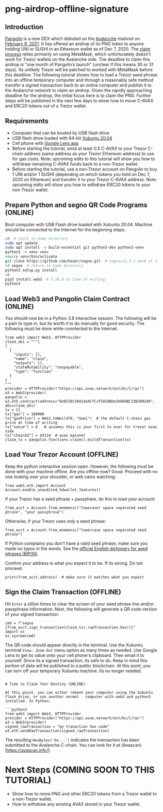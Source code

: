# png-airdrop-offline-signature

## Introduction

[Pangolin](https://pangolin.exchange/) is a new DEX which debuted on the [Avalanche](https://www.avalabs.org/) mainnet on [February 9, 2021](https://twitter.com/pangolindex/status/1359245703592218627). It has offered an airdrop of its PNG token to anyone holding UNI or SUSHI in an Ethereum wallet as of Dec 7, 2020. The [claim process](https://pangolin.exchange/tutorials/claim-png) relies primarily on using MetaMask, which unfortunately doesn't work for Trezor wallets on the Avalanche side. The deadline to claim this airdrop is "one month of Pangolin’s launch" (unclear if this means 30 or 31 days). Its unlikely Trezor will be patched to worked with MetaMask before this deadline. The following tutorial shows how to load a Trezor seed phrase into an offline temporary computer and through a reasonably safe method transfer a signed transaction back to an online computer and publish it to the Avalanche network to claim an airdrop. Given the rapidly approaching deadline for the airdrop, the initial focus here is to claim the PNG. Further steps will be published in the next few days to show how to move C-AVAX and ERC20 tokens out of a Trezor wallet.

## Requirements

* Computer that can be booted by USB flash drive
* USB flash drive loaded with 64-bit [Xubuntu 20.04](https://xubuntu.org/release/20-04/)
* Cell phone with [Google Lens app](https://play.google.com/store/apps/details?id=com.google.ar.lens&hl=en_US&gl=US)
* Before starting the tutorial, send at least 0.5 C-AVAX to your Trezor C-chain address (same address as your Trezor Ethereum address) to use for gas costs. Note: upcoming edits to this tutorial will show you how to withdraw remaining C-AVAX funds back to a non-Trezor wallet.
* Before starting the tutorial, use a non-Trezor account on Pangolin to buy 1 UNI and/or 1 SUSHI (depending on which tokens you held on Dec 7, 2020 on Ethereum) and transfer it to your Trezor C-AVAX address. Note: upcoming edits will show you how to withdraw ERC20 tokens to your non-Trezor wallet.

## Prepare Python and segno QR Code Programs (ONLINE)

Boot computer with USB Flash drive loaded with Xubuntu 20.04. Machine should be connected to the Internet for the beginning steps:

```bash
cd  # start in home directory
sudo apt update
sudo apt install -y build-essential git python3-dev python3-venv
python3 -m venv venv
source venv/bin/activate
git clone https://github.com/heuer/segno.git  # segno==1.3.2.dev0 at time of writing
cd segno  # return to home directory
python3 setup.py install
cd
pip3 install web3  # 5.16.0 at time of writing
python3
```

## Load Web3 and Pangolin Claim Contract (ONLINE)

You should now be in a Python 3.8 interactive session. The following will be a pain to type in, but its worth it to do manually for good security. The following must be done while conntected to the Internet.

```python3
from web3 import Web3, HTTPProvider
claim_abi = """\
[
  {
	"inputs": [],
	"name": "claim",
	"outputs": [],
	"stateMutability": "nonpayable",
	"type": "function"
  }
]
"""
provider = HTTPProvider("https://api.avax.network/ext/bc/C/rpc")
w3 = Web3(provider)
pangolin = w3.eth.contract(address="0x0C58C2041da4CfCcF5818Bbe3b66DBC23B3902d9", abi=claim_abi)
tx = {}
tx["gas"] = 100000
tx["gasPrice"] = Web3.toWei(470, "Gwei")  # the default C-chain gas price at time of writing
tx["nonce"] = 0   # assumes this is your first tx ever for trezor avax side
tx["chainId"] = 43114  # avax mainnet
claim_tx = pangolin.functions.claim().buildTransaction(tx)
```

## Load Your Trezor Account (OFFLINE)

Keep the python interactive session open. However, the following must be done with your machine offline. Are you offline now? Good. Proceed with no one looking over your shoulder, or web cams watching:

```python3
from web3.eth import Account
Account.enable_unaudited_hdwallet_features()
```

If your Trezor has a seed phrase + passphare, do this to load your account:

```python3
from_acct = Account.from_mnemonic("lowecaser space separated seed phrase", "your passphrase")
```

Otherwise, if your Trezor uses only a seed phrase:

```python3
from_acct = Account.from_mnemonic("lowercase space separated seed phrase")
```

If Python complains you don't have a valid seed phrase, make sure you made no typos in the words. See the [official English dictionary for seed phrases (BIP39)](https://github.com/bitcoin/bips/blob/master/bip-0039/english.txt).

Confirm your address is what you expect it to be. If its wrong. Do not proceed.

```python3
print(from_acct.address)  # make sure it matches what you expect
```

## Sign the Claim Transaction (OFFLINE)

Hit `Enter` a zillion times to clear the screen of your seed phrase line and/or passphrase information. Next, the following will generate a QR code version of your signed transaction:

```python3
cmd = f"segno {from_acct.sign_transaction(claim_tx).rawTransaction.hex()}"
import os
os.system(cmd)
```

The QR code should appear directly in the terminal. Use the Xubuntu terminal `View: Zoom Out` menu option as many times as needed. Use Google Lens to get its value onto your cell phone's clipboard. Then email it to yourself. Since its a signed transaction, its safe to do. Keep in mind this portion of data will be published to a public blockchain. At this point, you can turn off your temporary Xubuntu machine. Its no longer needed.
```

# Time to Claim Your Destiny (ONLINE)

At this point, you can either reboot your computer using the Xubuntu flash drive, or use another normal   computer with web3 and python3 installed. In Python:

```python3
from web3 import Web3, HTTPProvider
provider = HTTPProvider("https://api.avax.network/ext/bc/C/rpc")
w3 = Web3(provider)
signed_rawTransaction = "my tranaction hex code"
w3.eth.sendRawTransaction(signed_rawTransaction)
```

The resulting `HexBytes('Ox...')` indicates the transaction has been submitted to the Avalanche C-chain. You can look for it at (Avascan)[https://avascan.info/].

# Next Steps (COMING SOON TO THIS TUTORIAL)

* Show how to move PNG and other ERC20 tokens from a Trezor wallet to a non-Trezor wallet.
* How to withdraw any existing AVAX stored in your Trezor wallet.

